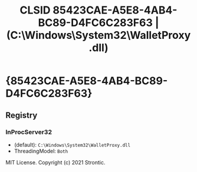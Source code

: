 ﻿---
title: "CLSID 85423CAE-A5E8-4AB4-BC89-D4FC6C283F63 | (C:\\Windows\\System32\\WalletProxy.dll)"
excerpt: What is COM-Object CLSID 85423CAE-A5E8-4AB4-BC89-D4FC6C283F63?
---

# {85423CAE-A5E8-4AB4-BC89-D4FC6C283F63}


## Registry


### InProcServer32

* (default): `C:\Windows\System32\WalletProxy.dll`
* ThreadingModel: `Both`

MIT License. Copyright (c) 2021 Strontic.


